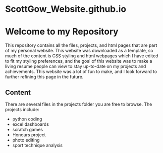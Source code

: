# ScottGow_Website.github.io

# Welcome to my Repository #
This repository contains all the files, projects, and html pages that are part of my personal website. 
This website was downloaded as a template, so much of the content is CSS styling and html webpages which I have edited to fit my styling preferences, and the goal of this website was to make a living resume people can view to stay up-to-date on my projects and achievements. This website was a lot of fun to make, and I look forward to further refining this page in the future.

## Content ##
There are several files in the projects folder you are free to browse. 
The projects include: 
- python coding
- excel dashboards
- scratch games
- Honours project
- photo editing
- sport technique analysis


